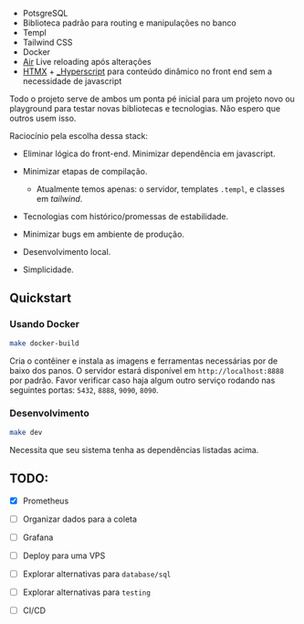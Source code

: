 
- PotsgreSQL
- Biblioteca padrão para routing e manipulações no banco
- Templ
- Tailwind CSS
- Docker
- [Air](https://github.com/air-verse/air) Live reloading após alterações
- [HTMX](https://htmx.org/) + [_Hyperscript](https://hyperscript.org/) para conteúdo dinâmico no front end sem a necessidade de javascript

Todo o projeto serve de ambos um ponta pé inicial para um projeto novo ou playground para testar novas bibliotecas e tecnologias.
Não espero que outros usem isso.

Raciocínio pela escolha dessa stack:

- Eliminar lógica do front-end. Minimizar dependência em javascript.

- Minimizar etapas de compilação.
    - Atualmente temos apenas: o servidor, templates `.templ`, e classes em *tailwind*.

- Tecnologias com histórico/promessas de estabilidade.

- Minimizar bugs em ambiente de produção.

- Desenvolvimento local.

- Simplicidade.

## Quickstart
### Usando Docker
```sh
make docker-build
```
Cria o contêiner e instala as imagens e ferramentas necessárias por de baixo dos panos.
O servidor estará disponível em `http://localhost:8888` por padrão.
Favor verificar caso haja algum outro serviço rodando nas seguintes portas: `5432`, `8888`, `9090`, `8090`.

### Desenvolvimento
```sh
make dev
```
Necessita que seu sistema tenha as dependências listadas acima.

## TODO:

- [x] Prometheus

- [ ] Organizar dados para a coleta

- [ ] Grafana

- [ ] Deploy para uma VPS

- [ ] Explorar alternativas para `database/sql`

- [ ] Explorar alternativas para `testing`

- [ ] CI/CD

